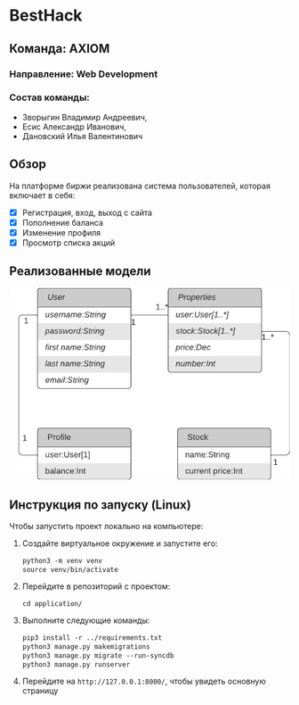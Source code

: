 # BestHack
## Команда: AXIOM
### Направление: Web Development
### Состав команды:
- Зворыгин Владимир Андреевич,
- Есис Александр Иванович,
- Дановский Илья Валентинович

## Обзор
На платформе биржи реализована система пользователей, которая включает в себя:
- [x] Регистрация, вход, выход с сайта
- [x] Пополнение баланса
- [x] Изменение профиля
- [x] Просмотр списка акций

## Реализованные модели

![Реализованные модели](model.png)

## Инструкция по запуску (Linux)

Чтобы запустить проект локально на компьютере:
1. Создайте виртуальное окружение и запустите его:
   ```
   python3 -m venv venv
   source venv/bin/activate
   ```
2. Перейдите в репозиторий с проектом:
   ```
   cd application/
   ```
3. Выполните следующие команды:
   ```
   pip3 install -r ../requirements.txt
   python3 manage.py makemigrations
   python3 manage.py migrate --run-syncdb
   python3 manage.py runserver
   ```
4. Перейдите на `http://127.0.0.1:8000/`, чтобы увидеть основную страницу
